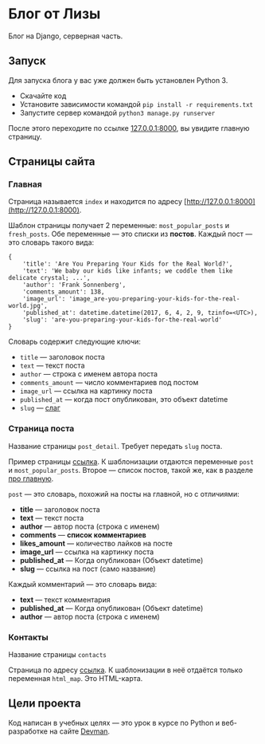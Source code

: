 # Блог от Лизы

Блог на Django, серверная часть.

## Запуск

Для запуска блога у вас уже должен быть установлен Python 3.

- Скачайте код
- Установите зависимости командой `pip install -r requirements.txt`
- Запустите сервер командой `python3 manage.py runserver`

После этого переходите по ссылке [127.0.0.1:8000](http://127.0.0.1:8000), вы увидите главную страницу.

## Страницы сайта

### Главная

Страница называется `index` и находится по адресу [http://127.0.0.1:8000](http://127.0.0.1:8000).

Шаблон страницы получает 2 переменные: `most_popular_posts` и `fresh_posts`.
Обе переменные — это списки из **постов**. Каждый пост — это словарь такого вида:

```
{
    'title': 'Are You Preparing Your Kids for the Real World?',
    'text': 'We baby our kids like infants; we coddle them like delicate crystal; ...',
    'author': 'Frank Sonnenberg',
    'comments_amount': 138,
    'image_url': 'image_are-you-preparing-your-kids-for-the-real-world.jpg',
    'published_at': datetime.datetime(2017, 6, 4, 2, 9, tzinfo=<UTC>),
    'slug': 'are-you-preparing-your-kids-for-the-real-world'
}
```

Словарь содержит следующие ключи:

* `title` — заголовок поста
* `text` — текст поста
* `author` — строка с именем автора поста
* `comments_amount` — число комментариев под постом
* `image_url` — ссылка на картинку поста
* `published_at` — когда пост опубликован, это объект datetime
* `slug` — [слаг](https://toster.ru/q/375615)



### Страница поста

Название страницы `post_detail`. Требует передать `slug` поста.

Пример страницы [ссылка](http://127.0.0.1:8000/post/5-qualities-of-great-leaders). К шаблонизации отдаются переменные `post` и `most_popular_posts`. Второе — список постов, такой же, как в разделе [про главную](#Главная).

`post` — это словарь, похожий на посты на главной, но с отличиями:

* **title** — заголовок поста
* **text** — текст поста
* **author** — автор поста (строка с именем)
* **comments** — **список комментариев**
* **likes_amount** — количество лайков на посте
* **image_url** — ссылка на картинку поста
* **published_at** — Когда опубликован (Объект datetime)
* **slug** — ссылка на пост (само название)

Каждый комментарий — это словарь вида:

* **text** — текст комментария
* **published_at** — Когда опубликован (Объект datetime)
* **author** — автор поста (строка с именем)

### Контакты

Название страницы `contacts`

Страница по адресу [ссылка](127.0.0.1:8000/contacts). К шаблонизации в неё отдаётся только переменная `html_map`. Это HTML-карта.

## Цели проекта

Код написан в учебных целях — это урок в курсе по Python и веб-разработке на сайте [Devman](https://dvmn.org).
